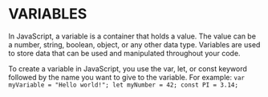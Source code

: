 # VARIABLES

In JavaScript, a variable is a container that holds a value. The value can be a number, string, boolean, object, or any other data type. Variables are used to store data that can be used and manipulated throughout your code.

To create a variable in JavaScript, you use the var, let, or const keyword followed by the name you want to give to the variable. For example:
`
var myVariable = "Hello world!";
let myNumber = 42;
const PI = 3.14;
`
